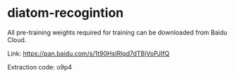 # diatom-recogintion
All pre-training weights required for training can be downloaded from Baidu Cloud.

Link: https://pan.baidu.com/s/1t90HsIRlqd7dTBjVoPJIfQ 

Extraction code: o9p4
